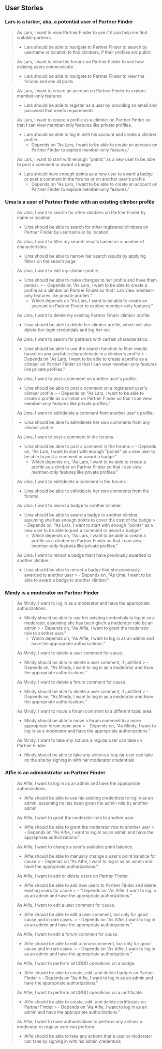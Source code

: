 ## User Stories

### Lars is a lurker, aka, a potential user of Partner Finder

> As Lars, I want to view Partner Finder to see if it can help me find suitable partners.
> - Lars should be able to navigate to Partner Finder to search by username or location to find climbers, if their profiles are public

> As Lars, I want to view the forums on Partner Finder to see how existing users communicate.
> - Lars should be able to navigate to Partner Finder to view the forums and see all posts

> As Lars, I want to create an account on Partner Finder to explore member-only features.
> - Lars should be able to register as a user by providing an email and password that meets requirements

> As Lars, I want to create a profile as a climber on Partner Finder so that I can view member-only features like private profiles.
> - Lars should be able to log in with his account and create a climber profile.
  >   - Depends on "As Lars, I want to be able to create an account on Partner Finder to explore member-only features."

> As Lars, I want to start with enough "points" as a new user to be able to post a comment or award a badge.
> - Lars should have enough points as a new user to award a badge or post a comment in the forums or on another user's profile
  >   - Depends on "As Lars, I want to be able to create an account on Partner Finder to explore member-only features."

### Uma is a user of Partner Finder with an existing climber profile

> As Uma, I want to search for other climbers on Partner Finder by name or location.
> - Uma should be able to search for other registered climbers on Partner Finder by username or by location

> As Uma, I want to filter my search results based on a number of characteristics.
> - Uma should be able to narrow her search results by applying filters on the search page

> As Uma, I want to edit my climber profile.
> - Uma should be able to make changes to her profile and have them persist.
    >   - Depends on "As Lars, I want to be able to create a profile as a climber on Partner Finder so that I can view member-only features like private profiles."
>   - Which depends on "As Lars, I want to be able to create an account on Partner Finder to explore member-only features."

> As Uma, I want to delete my existing Partner Finder climber profile.
> - Uma should be able to delete her climber profile, which will also delete her login credentials and log her out

> As Uma, I want to search for partners with certain characteristics.
> - Uma should be able to use the search function to filter results based on any available characteristic in a climber's profile
    >   - Depends on "As Lars, I want to be able to create a profile as a climber on Partner Finder so that I can view member-only features like private profiles."

> As Uma, I want to post a comment on another user's profile.
> - Uma should be able to post a comment on a registered user's climber profile
    >   - Depends on "As Lars, I want to be able to create a profile as a climber on Partner Finder so that I can view member-only features like private profiles."

> As Uma, I want to edit/delete a comment from another user's profile.
> - Uma should be able to edit/delete her own comments from any climber profile

> As Uma, I want to post a comment in the forums.
> - Uma should be able to post a comment in the forums
    >   - Depends on, "As Lars, I want to start with enough "points" as a new user to be able to post a comment or award a badge."
>   - Which depends on, "As Lars, I want to be able to create a profile as a climber on Partner Finder so that I can view member-only features like private profiles."

> As Uma, I want to edit/delete a comment in the forums.
> - Uma should be able to edit/delete her own comments from the forums

> As Uma, I want to award a badge to another climber.
> - Uma should be able to award a badge to another climber, assuming she has enough points to cover the cost of the badge
    >   - Depends on, "As Lars, I want to start with enough "points" as a new user to be able to post a comment or award a badge."
>   - Which depends on, "As Lars, I want to be able to create a profile as a climber on Partner Finder so that I can view member-only features like private profiles."

> As Uma, I want to retract a badge that I have previously awarded to another climber.
> - Uma should be able to retract a badge that she previously awarded to another user
    >   - Depends on, "As Uma, I want to be able to award a badge to another climber."

### Mindy is a moderator on Partner Finder

> As Mindy, I want to log in as a moderator and have the appropriate authorizations.
> - Mindy should be able to use her existing credentials to log in as a moderator, assuming she has been given a moderator role by an admin
    >   - Depends on, "As Alfie, I want to grant the moderator role to another user."
>   - Which depends on, "As Alfie, I want to log in as an admin and have the appropriate authorizations."

> As Mindy, I want to delete a user comment for cause.
> - Mindy should be able to delete a user comment, if justified
    >   - Depends on, "As Mindy, I want to log in as a moderator and have the appropriate authorizations."

> As Mindy, I want to delete a forum comment for cause.
> - Mindy should be able to delete a user comment, if justified
    >   - Depends on, "As Mindy, I want to log in as a moderator and have the appropriate authorizations."

> As Mindy, I want to move a forum comment to a different topic area.
> - Mindy should be able to move a forum comment to a more appropriate forum topic area
    >   - Depends on, "As Mindy, I want to log in as a moderator and have the appropriate authorizations."

> As Mindy, I want to take any actions a regular user can take on Partner Finder.
> - Mindy should be able to take any actions a regular user can take on the site by signing in with her moderator credentials

### Alfie is an administrator on Partner Finder

> As Alfie, I want to log in as an admin and have the appropriate authorizations.
> - Alfie should be able to use his existing credentials to log in as an admin, assuming he has been given the admin role by another admin

> As Alfie, I want to grant the moderator role to another user.
> - Alfie should be able to grant the moderator role to another user
    >   - Depends on "As Alfie, I want to log in as an admin and have the appropriate authorizations."

> As Alfie, I want to change a user's available point balance.
> - Alfie should be able to manually change a user's point balance for cause
    >   - Depends on "As Alfie, I want to log in as an admin and have the appropriate authorizations."

> As Alfie, I want to add or delete users on Partner Finder.
> - Alfie should be able to add new users to Partner Finder and delete existing users for cause
    >   - "Depends on "As Alfie, I want to log in as an admin and have the appropriate authorizations."

> As Alfie, I want to edit a user comment for cause.
> - Alfie should be able to edit a user comment, but only for good cause and in rare cases.
    >   - Depends on "As Alfie, I want to log in as an admin and have the appropriate authorizations."

> As Alfie, I want to edit a forum comment for cause.
> - Alfie should be able to edit a forum comment, but only for good cause and in rare cases.
    >   - Depends on "As Alfie, I want to log in as an admin and have the appropriate authorizations."

> As Alfie, I want to perform all CRUD operations on a badge.
> - Alfie should be able to create, edit, and delete badges on Partner Finder
    >   - Depends on "As Alfie, I want to log in as an admin and have the appropriate authorizations."

> As Alfie, I want to perform all CRUD operations on a certificate.
> - Alfie should be able to create, edit, and delete certificates on Partner Finder
    >   - Depends on "As Alfie, I want to log in as an admin and have the appropriate authorizations."

> As Alfie, I want to have authorizations to perform any actions a moderator or regular user can perform.
> - Alfie should be able to take any actions that a user or moderator can take by signing in with his admin credentials